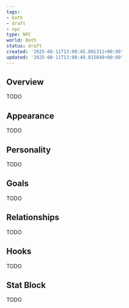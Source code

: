```yaml
---
tags:
- both
- draft
- npc
type: NPC
world: Both
status: draft
created: '2025-08-11T13:08:45.801311+00:00'
updated: '2025-08-11T13:08:49.815848+00:00'
---
```



## Overview

TODO
## Appearance

TODO
## Personality

TODO
## Goals

TODO
## Relationships

TODO
## Hooks

TODO
## Stat Block

TODO
